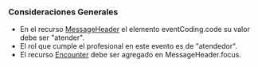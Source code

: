 ### Consideraciones Generales

* En el recurso [MessageHeader](StructureDefinition-MessageHeaderLE.html) el elemento eventCoding.code  su valor debe ser "atender".
* El rol que cumple el profesional en este evento es de "atendedor".
* El recurso [Encounter](StructureDefinition-EncounterAtenderLE.html) debe ser agregado en MessageHeader.focus.
<!--
### Consideraciones de Datos

Para la consideración de que datos debe utilizar en este evento considere la [siguiente tabla](StructureDefinition-BundleAtenderLE.html#tabla-de-datos), note que, específicamente para el recurso [ServiceRequestLE](StructureDefinition-ServiceRequestLE.html) los valores de las cardinalidades no son necesariamente los mismos que los del perfil. 

[Ver Tabla de Datos](StructureDefinition-BundleAtenderLE.html#tabla-de-datos)-->